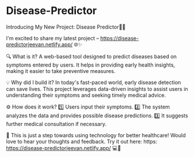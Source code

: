 # Disease-Predictor
 Introducing My New Project: Disease Predictor🏥💡 

I'm excited to share my latest project – https://disease-predictorjeevan.netlify.app/ 🌐✨ 

🔍 What is it? 
A web-based tool designed to predict diseases based on symptoms entered by users. It helps in providing early health insights, making it easier to take preventive measures. 

💡 Why did I build it? 
In today's fast-paced world, early disease detection can save lives. This project leverages data-driven insights to assist users in understanding their symptoms and seeking timely medical advice. 

⚙️ How does it work? 
1️⃣ Users input their symptoms. 
2️⃣ The system analyzes the data and provides possible disease predictions. 
3️⃣ It suggests further medical consultation if necessary. 

🌟 This is just a step towards using technology for better healthcare! Would love to hear your thoughts and feedback. Try it out here: https: https://disease-predictorjeevan.netlify.app/ 💻🔬 
